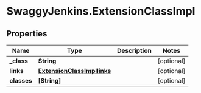 # SwaggyJenkins.ExtensionClassImpl

## Properties

Name | Type | Description | Notes
------------ | ------------- | ------------- | -------------
**_class** | **String** |  | [optional] 
**links** | [**ExtensionClassImpllinks**](ExtensionClassImpllinks.md) |  | [optional] 
**classes** | **[String]** |  | [optional] 


